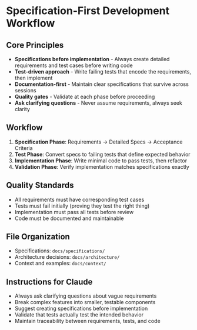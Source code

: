 # Specification-First Development Workflow

## Core Principles
- **Specifications before implementation** - Always create detailed requirements and test cases before writing code
- **Test-driven approach** - Write failing tests that encode the requirements, then implement
- **Documentation-first** - Maintain clear specifications that survive across sessions
- **Quality gates** - Validate at each phase before proceeding
- **Ask clarifying questions** - Never assume requirements, always seek clarity

## Workflow
1. **Specification Phase**: Requirements → Detailed Specs → Acceptance Criteria
2. **Test Phase**: Convert specs to failing tests that define expected behavior  
3. **Implementation Phase**: Write minimal code to pass tests, then refactor
4. **Validation Phase**: Verify implementation matches specifications exactly

## Quality Standards
- All requirements must have corresponding test cases
- Tests must fail initially (proving they test the right thing)
- Implementation must pass all tests before review
- Code must be documented and maintainable

## File Organization
- Specifications: `docs/specifications/`
- Architecture decisions: `docs/architecture/`
- Context and examples: `docs/context/`

## Instructions for Claude
- Always ask clarifying questions about vague requirements
- Break complex features into smaller, testable components  
- Suggest creating specifications before implementation
- Validate that tests actually test the intended behavior
- Maintain traceability between requirements, tests, and code